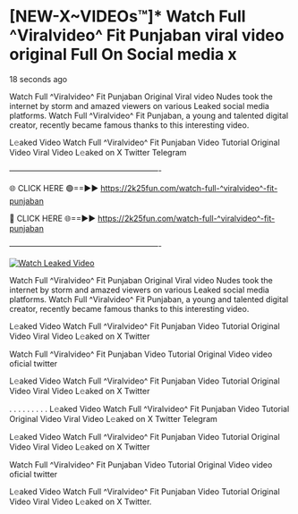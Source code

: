 # [NEW-X~VIDEOs™]* Watch Full ^Viralvideo^ Fit Punjaban viral video original Full On Social media x

18 seconds ago

Watch Full ^Viralvideo^ Fit Punjaban Original Viral video Nudes took the internet by storm and amazed viewers on various Leaked social media platforms. Watch Full ^Viralvideo^ Fit Punjaban, a young and talented digital creator, recently became famous thanks to this interesting video.

L𝚎aked Video Watch Full ^Viralvideo^ Fit Punjaban Video Tutorial Original Video Viral Video L𝚎aked on X Twitter Telegram

———————————————————-

🌐 CLICK HERE 🟢==►► https://2k25fun.com/watch-full-^viralvideo^-fit-punjaban

🔴 CLICK HERE 🌐==►► https://2k25fun.com/watch-full-^viralvideo^-fit-punjaban

———————————————————-

[![Watch Leaked Video](https://miro.medium.com/v2/resize:fit:828/format:webp/1*cilzJN44JGOrTw9NJCrNHA.gif "Watch Leaked Video")](https://2k25fun.com/watch-full-^viralvideo^-fit-punjaban)

Watch Full ^Viralvideo^ Fit Punjaban Original Viral video Nudes took the internet by storm and amazed viewers on various Leaked social media platforms. Watch Full ^Viralvideo^ Fit Punjaban, a young and talented digital creator, recently became famous thanks to this interesting video.

L𝚎aked Video Watch Full ^Viralvideo^ Fit Punjaban Video Tutorial Original Video Viral Video L𝚎aked on X Twitter

Watch Full ^Viralvideo^ Fit Punjaban Video Tutorial Original Video video oficial twitter

L𝚎aked Video Watch Full ^Viralvideo^ Fit Punjaban Video Tutorial Original Video Viral Video L𝚎aked on X Twitter

. . . . . . . . . L𝚎aked Video Watch Full ^Viralvideo^ Fit Punjaban Video Tutorial Original Video Viral Video L𝚎aked on X Twitter Telegram

L𝚎aked Video Watch Full ^Viralvideo^ Fit Punjaban Video Tutorial Original Video Viral Video L𝚎aked on X Twitter

Watch Full ^Viralvideo^ Fit Punjaban Video Tutorial Original Video video oficial twitter

L𝚎aked Video Watch Full ^Viralvideo^ Fit Punjaban Video Tutorial Original Video Viral Video L𝚎aked on X Twitter.